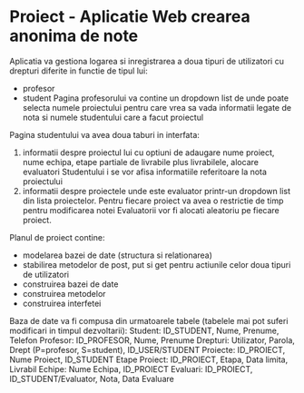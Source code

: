 # Proiect - Aplicatie Web crearea anonima de note
Aplicatia va gestiona logarea si inregistrarea a doua tipuri de utilizatori cu drepturi diferite in functie de tipul lui:
- profesor
- student 
Pagina profesorului va contine un dropdown list de unde poate selecta numele proiectului pentru care vrea sa vada informatii
legate de nota si numele studentului care a facut proiectul

Pagina studentului va avea doua taburi in interfata: 
1. informatii despre proiectul lui cu optiuni de adaugare nume proiect, nume echipa, etape partiale de livrabile plus livrabilele, alocare evaluatori
Studentului i se vor afisa informatiile referitoare la nota proiectului
2. informatii despre proiectele unde este evaluator printr-un dropdown list din lista proiectelor.
Pentru fiecare proiect va avea o restrictie de timp pentru modificarea notei 
Evaluatorii vor fi alocati aleatoriu pe fiecare proiect.


Planul de proiect contine:
- modelarea bazei de date (structura si relationarea)
- stabilirea metodelor de post, put si get pentru actiunile celor doua tipuri de utilizatori
- construirea bazei de date
- construirea metodelor
- construirea interfetei

Baza de date va fi compusa din urmatoarele tabele (tabelele mai pot suferi modificari in timpul dezvoltarii):
Student: ID_STUDENT, Nume, Prenume, Telefon
Profesor: ID_PROFESOR, Nume, Prenume
Drepturi: Utilizator, Parola, Drept (P=profesor, S=student), ID_USER/STUDENT
Proiecte: ID_PROIECT, Nume Proiect, ID_STUDENT
Etape Proiect: ID_PROIECT, Etapa, Data limita, Livrabil
Echipe: Nume Echipa, ID_PROIECT
Evaluari: ID_PROIECT, ID_STUDENT/Evaluator, Nota, Data Evaluare
